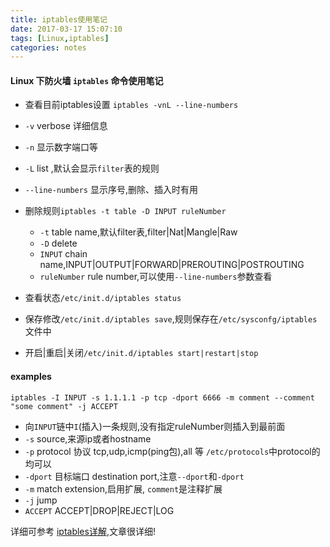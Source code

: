 ```yaml
---
title: iptables使用笔记
date: 2017-03-17 15:07:10
tags: [Linux,iptables]
categories: notes
---
```


#### Linux 下防火墙 `iptables` 命令使用笔记

- 查看目前iptables设置 `iptables -vnL --line-numbers`
 - `-v` verbose 详细信息
 - `-n` 显示数字端口等
 - `-L` list ,默认会显示`filter`表的规则
 - `--line-numbers` 显示序号,删除、插入时有用

- 删除规则`iptables -t table -D INPUT ruleNumber`
  - `-t` table name,默认filter表,filter|Nat|Mangle|Raw
  - `-D` delete
  - `INPUT` chain name,INPUT|OUTPUT|FORWARD|PREROUTING|POSTROUTING
  - `ruleNumber` rule number,可以使用`--line-numbers`参数查看

- 查看状态`/etc/init.d/iptables status`
- 保存修改`/etc/init.d/iptables save`,规则保存在`/etc/sysconfg/iptables`文件中
- 开启|重启|关闭`/etc/init.d/iptables start|restart|stop`

<!--more-->

#### examples

`iptables -I INPUT -s 1.1.1.1 -p tcp -dport 6666 -m comment --comment "some comment" -j ACCEPT`
- 向`INPUT`链中`I`(插入)一条规则,没有指定ruleNumber则插入到最前面
- `-s` source,来源ip或者hostname
- `-p` protocol 协议 tcp,udp,icmp(ping包),all 等 `/etc/protocols`中protocol的均可以
- `-dport` 目标端口 destination port,注意`--dport`和`-dport`
- `-m` match extension,启用扩展, `comment`是注释扩展
- `-j` jump
- `ACCEPT` ACCEPT|DROP|REJECT|LOG

详细可参考 [iptables详解](http://www.cnblogs.com/metoy/p/4320813.html),文章很详细!
